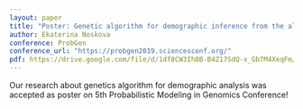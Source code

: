 ```yaml
---
layout: paper
title: "Poster: Genetic algorithm for demographic inference from the allele frequency spectrum"
author: Ekaterina Noskova
conference: ProbGen
conference_url: "https://probgen2019.sciencesconf.org/"
pdf: https://drive.google.com/file/d/1df8CW3Ih8B-B4Z17SdQ-x_Gb7M4XeqFm/view?usp=sharing
---
```


Our research about genetics algorithm for demographic analysis was accepted as poster on 5th Probabilistic Modeling in Genomics Conference!

